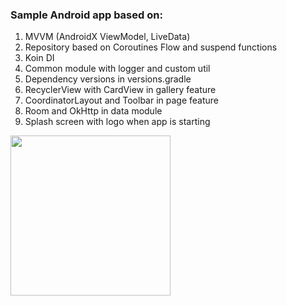 ### Sample Android app based on:

1. MVVM (AndroidX ViewModel, LiveData)
2. Repository based on Coroutines Flow and suspend functions
3. Koin DI
4. Common module with logger and custom util
5. Dependency versions in versions.gradle
6. RecyclerView with CardView in gallery feature
6. CoordinatorLayout and Toolbar in page feature
7. Room and OkHttp in data module
8. Splash screen with logo when app is starting

<img src="demo.gif" width="256">